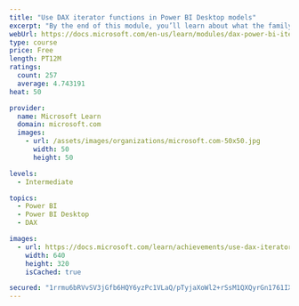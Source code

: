 ```yaml
---
title: "Use DAX iterator functions in Power BI Desktop models"
excerpt: "By the end of this module, you’ll learn about what the family of iterator functions can do and how to use them in your DAX calculations. Calculations will include custom summarizations, ranking, and concatenation."
webUrl: https://docs.microsoft.com/en-us/learn/modules/dax-power-bi-iterator-functions/
type: course
price: Free
length: PT12M
ratings:
  count: 257
  average: 4.743191
heat: 50

provider:
  name: Microsoft Learn
  domain: microsoft.com
  images:
    - url: /assets/images/organizations/microsoft.com-50x50.jpg
      width: 50
      height: 50

levels:
  - Intermediate

topics:
  - Power BI
  - Power BI Desktop
  - DAX

images:
  - url: https://docs.microsoft.com/learn/achievements/use-dax-iterator-functions-power-bi-desktop-social.png
    width: 640
    height: 320
    isCached: true

secured: "1rrmu6bRVvSV3jGfb6HQY6yzPc1VLaQ/pTyjaXoWl2+rSsM1QXQyrGn1761IX/PnGACK5N0JDocb5gCbbkZxOK2egwrlMayyAitFwQEW9I4dsVf5DR+xwFXttA4UZaLmrKh2iNIaFvvk6gkAvXhrijOxdpKaK7CyQ6JPh8WvqxSy+1glVJ6bwzJXDfOBatFve8cjbWjo3QighqimC9Cyaa1oiPRitgmpEH5YoWA6DcCXxS1qIMTUzEMPYtJBG0WsBc/9mVqgSyoybjtgpCyISYtSOGXMecVu8gzB4k2RjvtVDPPc8R7PlbnqdRlx80GExJjVqsMPE2lfCSlbEkmyM6yUvbAzWMMnpN+Yb0O+p49QROjNItEzrzL/5Iz655RsjdMpJpNqp6GogX/kJ1MDPSoes10JUgqFj4T9YX6BTOM=;+KelvCDFpYSk3HzDB3cWCQ=="
---
```


